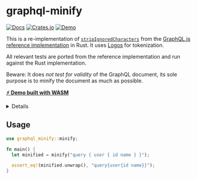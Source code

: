 # graphql-minify

<a href="https://docs.rs/graphql-minify/latest/graphql_minify"><img alt="Docs" src="https://img.shields.io/docsrs/graphql-minify/latest"></a>
<a href="https://lib.rs/crates/graphql-minify"><img alt="Crates.io" src="https://img.shields.io/crates/v/graphql-minify"></a>
<a href="https://graphql-minify.daniellehr.de"><img alt="Demo" src="https://img.shields.io/badge/demo-wasm-blue"></a>


This is a re-implementation of [`stripIgnoredCharacters`](https://graphql-js.org/api/function/stripignoredcharacters/) from the [GraphQL.js reference implementation](https://github.com/graphql/graphql-js) in Rust. It uses [Logos](https://github.com/maciejhirsz/logos) for tokenization.

All relevant tests are ported from the reference implementation and run against the Rust implementation.

Beware: It does _not test for validity_ of the GraphQL document, its sole purpose is to minify the document as much as possible.

[**⚡️ Demo built with WASM**](http://graphql-minify.daniellehr.de)

<details>
<summary>Details</summary>

> Strips characters that are not significant to the validity or execution of a GraphQL document:
>
>- UnicodeBOM
>- WhiteSpace
>- LineTerminator
>- Comment
>- Comma
>- BlockString indentation
>
>Note: It is required to have a delimiter character between neighboring non-punctuator tokens and this function always uses single space as delimiter.
>
>It is guaranteed that both input and output documents if parsed would result in the exact same AST except for nodes location.
</details>

## Usage

~~~rust
use graphql_minify::minify;

fn main() {
  let minified = minify("query { user { id name } }");

  assert_eq!(minified.unwrap(), "query{user{id name}}");
}
~~~
